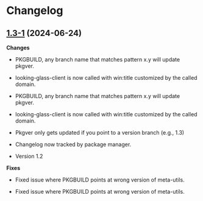 # Changelog

## [1.3-1](https://github.com/anchaides/utils/tree/v1.3-1) (2024-06-24)

**Changes**

- PKGBUILD, any branch name that matches pattern x.y will update pkgver.

- looking-glass-client is now called with win:title customized by the called domain.

- PKGBUILD, any branch name that matches pattern x.y will update pkgver.

- looking-glass-client is now called with win:title customized by the called domain.

- Pkgver only gets updated if you point to a version branch (e.g., 1.3)

- Changelog now tracked by package manager.

- Version 1.2

**Fixes**

- Fixed issue where PKGBUILD points at wrong version of meta-utils.

- Fixed issue where PKGBUILD points at wrong version of meta-utils.

